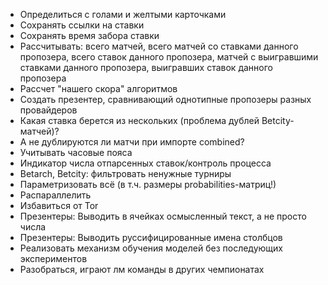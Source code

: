 * Определиться с голами и желтыми карточками
* Сохранять ссылки на ставки
* Сохранять время забора ставки
* Рассчитывать: всего матчей, всего матчей со ставками данного пропозера, всего ставок данного пропозера, матчей с выигравшими ставками данного пропозера, выигравших ставок данного пропозера
* Рассчет "нашего скора" алгоритмов
* Создать презентер, сравнивающий однотипные пропозеры разных провайдеров
* Какая ставка берется из нескольких (проблема дублей Betcity-матчей)?
* А не дублируются ли матчи при импорте combined?
* Учитывать часовые пояса
* Индикатор числа отпарсенных ставок/контроль процесса
* Betarch, Betcity: фильтровать ненужные турниры
* Параметризовать всё (в т.ч. размеры probabilities-матриц!)
* Распараллелить
* Избавиться от Tor
* Презентеры: Выводить в ячейках осмысленный текст, а не просто числа
* Презентеры: Выводить руссифицированные имена столбцов
* Реализовать механизм обучения моделей без последующих экспериментов
* Разобраться, играют лм команды в других чемпионатах
